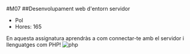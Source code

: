 #M07
##Desenvolupament web d'entorn servidor
- Pol
- Hores: 165

En aquesta assignatura aprendràs a com connectar-te amb el servidor i llenguatges com PHP!
![php](https://www.qualitydevs.com/wp-content/uploads/2021/05/PHP-Quality-Devs-1-1288x724.jpg)
